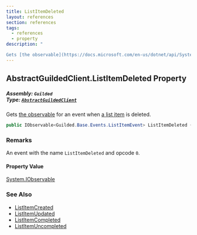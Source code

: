```yaml
---
title: ListItemDeleted
layout: references
section: references
tags:
  - references
  - property
description: "

Gets [the observable](https://docs.microsoft.com/en-us/dotnet/api/System.IObservable-1 'System.IObservable`1') for an event when [a list item](ListItem 'Guilded.Base.Content.ListItem') is deleted."
---
```


## AbstractGuildedClient.ListItemDeleted Property
##### **Assembly:** `Guilded`<br/>**Type:** [`AbstractGuildedClient`](AbstractGuildedClient 'Guilded.AbstractGuildedClient')

Gets [the observable](https://docs.microsoft.com/en-us/dotnet/api/System.IObservable-1 'System.IObservable`1') for an event when [a list item](ListItem 'Guilded.Base.Content.ListItem') is deleted.

```csharp
public IObservable<Guilded.Base.Events.ListItemEvent> ListItemDeleted { get; }
```

### Remarks
  
An event with the name `ListItemDeleted` and opcode `0`.

#### Property Value
[System.IObservable](https://docs.microsoft.com/en-us/dotnet/api/System.IObservable 'System.IObservable')

### See Also
- [ListItemCreated](AbstractGuildedClient.ListItemCreated 'Guilded.AbstractGuildedClient.ListItemCreated')
- [ListItemUpdated](AbstractGuildedClient.ListItemUpdated 'Guilded.AbstractGuildedClient.ListItemUpdated')
- [ListItemCompleted](AbstractGuildedClient.ListItemCompleted 'Guilded.AbstractGuildedClient.ListItemCompleted')
- [ListItemUncompleted](AbstractGuildedClient.ListItemUncompleted 'Guilded.AbstractGuildedClient.ListItemUncompleted')
